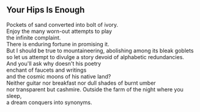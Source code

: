 Your Hips Is Enough
-------------------
Pockets of sand converted into bolt of ivory.  
Enjoy the many worn-out attempts to play  
the infinite complaint.  
There is enduring fortune in promising it.  
But I should be true to mountaineering, abolishing among its bleak goblets  
so let us attempt to divulge a story devoid of alphabetic redundancies.  
And you'll ask why doesn't his poetry  
enchant of faucets and writings  
and the cosmic moons of his native land?  
Neither guitar nor breakfast nor dull shades of burnt umber  
nor transparent but cashmire. Outside the farm of the night where you sleep,  
a dream conquers into synonyms.  
